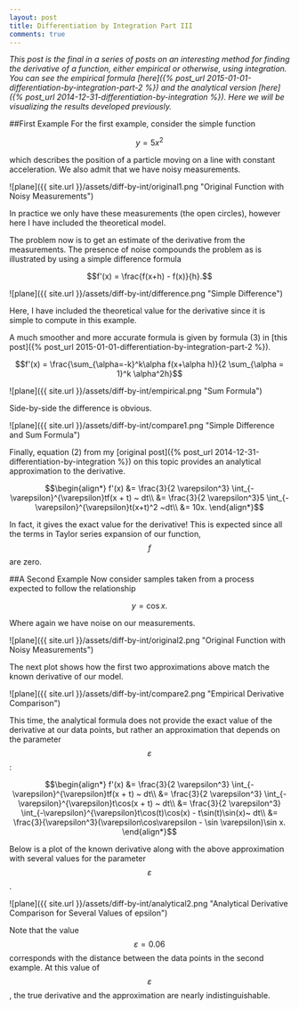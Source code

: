 ```yaml
---
layout: post
title: Differentiation by Integration Part III
comments: true
---
```

*This post is the final in a series of posts on an interesting method for finding the derivative of a function, either empirical or otherwise, using integration. You can see the empirical formula [here]({% post_url 2015-01-01-differentiation-by-integration-part-2 %}) and the analytical version [here]({% post_url 2014-12-31-differentiation-by-integration %}). Here we will be visualizing the results developed previously.*

##First Example
For the first example, consider the simple function 

$$y = 5x^2$$

which describes the position of a particle moving on a line with constant acceleration. We also admit that we have noisy measurements. 

![plane]({{ site.url }}/assets/diff-by-int/original1.png "Original Function with Noisy Measurements")

In practice we only have these measurements (the open circles), however here I have included the theoretical model.

The problem now is to get an estimate of the derivative from the measurements. The presence of noise compounds the problem as is illustrated by using a simple difference formula

$$f'(x) = \frac{f(x+h) - f(x)}{h}.$$

![plane]({{ site.url }}/assets/diff-by-int/difference.png "Simple Difference")

Here, I have included the theoretical value for the derivative since it is simple to compute in this example. 

A much smoother and more accurate formula is given by formula (3) in [this post]({% post_url 2015-01-01-differentiation-by-integration-part-2 %}).

$$f'(x) = \frac{\sum_{\alpha=-k}^k\alpha f(x+\alpha h)}{2 \sum_{\alpha = 1}^k \alpha^2h}$$

![plane]({{ site.url }}/assets/diff-by-int/empirical.png "Sum Formula")

Side-by-side the difference is obvious.

![plane]({{ site.url }}/assets/diff-by-int/compare1.png "Simple Difference and Sum Formula")

Finally, equation (2) from my [original post]({% post_url 2014-12-31-differentiation-by-integration %}) on this topic provides an analytical approximation to the derivative.

$$\begin{align*}
f'(x) &= \frac{3}{2 \varepsilon^3} \int_{-\varepsilon}^{\varepsilon}tf(x + t)  ~ dt\\
&= \frac{3}{2 \varepsilon^3}5 \int_{-\varepsilon}^{\varepsilon}t(x+t)^2 ~dt\\
&= 10x.
\end{align*}$$

In fact, it gives the exact value for the derivative! This is expected since all the terms in Taylor series expansion of our function, $$f$$ are zero.

##A Second Example
Now consider samples taken from a process expected to follow the relationship

$$y  = \cos x.$$

Where again we have noise on our measurements.

![plane]({{ site.url }}/assets/diff-by-int/original2.png "Original Function with Noisy Measurements")

The next plot shows how the first two approximations above match the known derivative of our model.

![plane]({{ site.url }}/assets/diff-by-int/compare2.png "Empirical Derivative Comparison")

This time, the analytical formula does not provide the exact value of the derivative at our data points, but rather an approximation that depends on the parameter $$\varepsilon$$:

$$\begin{align*}
f'(x) &= \frac{3}{2 \varepsilon^3} \int_{-\varepsilon}^{\varepsilon}tf(x + t)  ~ dt\\
&= \frac{3}{2 \varepsilon^3} \int_{-\varepsilon}^{\varepsilon}t\cos(x + t)  ~ dt\\
&= \frac{3}{2 \varepsilon^3} \int_{-\varepsilon}^{\varepsilon}t\cos(t)\cos(x)  - t\sin(t)\sin(x)~ dt\\
&= \frac{3}{\varepsilon^3}(\varepsilon\cos\varepsilon - \sin \varepsilon)\sin x.
\end{align*}$$

Below is a plot of the known derivative along with the above approximation with several values for the parameter $$\varepsilon$$. 

![plane]({{ site.url }}/assets/diff-by-int/analytical2.png "Analytical Derivative Comparison for Several Values of epsilon")

Note that the value $$\varepsilon = 0.06$$ corresponds with the distance between the data points in the second example. At this value of $$\varepsilon$$, the true derivative and the approximation are nearly indistinguishable. 
